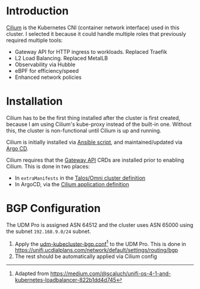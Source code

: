 # Introduction
[Cilium](https://cilium.io/) is the Kubernetes CNI (container network interface) used in this cluster. I selected it because it could handle multiple roles that previously required multiple tools:
* Gateway API for HTTP ingress to workloads. Replaced Traefik
* L2 Load Balancing. Replaced MetalLB
* Observability via Hubble
* eBPF for efficiency/speed
* Enhanced network policies

# Installation
Cilium has to be the first thing installed after the cluster is first created, because I am using Cilium's kube-proxy instead of the built-in one. Without this, the cluster is non-functional until Cilium is up and running.

Cilium is initially installed via [Ansible script](/_ansible), and maintained/updated via [Argo CD](/argocd).

Cilium requires that the [Gateway API](https://gateway-api.sigs.k8s.io/) CRDs are installed prior to enabling Cilium. This is done in two places:
* In `extraManifests` in the [Talos/Omni cluster definition](https://github.com/kenlasko/omni/blob/main/patches/cluster.yaml)
* In ArgoCD, via the [Cilium application definition](https://github.com/kenlasko/K3S/blob/main/argocd-apps/cilium.yaml)

# BGP Configuration
The UDM Pro is assigned ASN 64512 and the cluster uses ASN 65000 using the subnet `192.168.9.0/24` subnet.

1. Apply the [udm-kubecluster-bgp.conf](/cilium/udm-kubecluster-bgp.conf)[^1] to the UDM Pro. This is done in https://unifi.ucdialplans.com/network/default/settings/routing/bgp
2. The rest should be automatically applied via Cilium config

[^1]: Adapted from https://medium.com/@scaluch/unifi-os-4-1-and-kubernetes-loadbalancer-822b1dd4d745